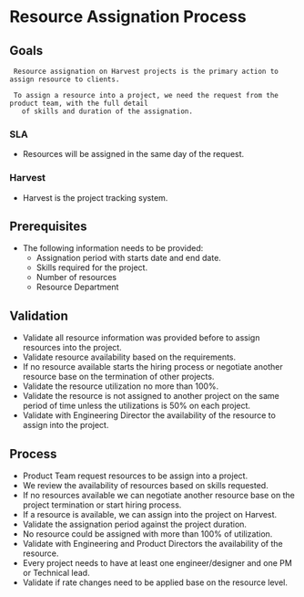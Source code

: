 # Resource Assignation Process

## Goals

     Resource assignation on Harvest projects is the primary action to assign resource to clients.

     To assign a resource into a project, we need the request from the product team, with the full detail 
       of skills and duration of the assignation.

### SLA

* Resources will  be assigned in the same day of the request.

### Harvest

* Harvest is the project tracking system.

## Prerequisites 

* The following information needs to be provided:
    * Assignation period with starts date and end date.
    * Skills required for the project.
    * Number of resources
    * Resource Department

## Validation

* Validate all resource information was provided before to assign resources into the project.
* Validate resource availability based on the requirements.
* If no resource available starts the hiring process or negotiate another resource base on the termination of other projects.
* Validate the resource utilization no more than 100%.
* Validate the resource is not assigned to another project on the same period of time unless the utilizations is 50% on each project.
*  Validate with Engineering Director the availability of the resource to assign into the project.

## Process

* Product Team request resources to be assign into a project.
* We review the availability of resources based on skills requested.
* If no resources available we can negotiate another resource base on the project termination or start hiring process.
* If a resource is available, we can assign into the project on Harvest.
* Validate the assignation period against the project duration.
* No resource could be assigned with more than 100% of utilization.
* Validate with Engineering and Product Directors the availability of the resource.
* Every project needs to have at least one engineer/designer and one PM or Technical lead.
* Validate if rate changes need to be applied base on the resource level.


